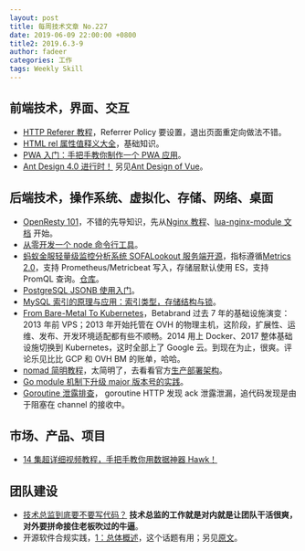 ```yaml
---
layout: post
title: 每周技术文章 No.227
date: 2019-06-09 22:00:00 +0800
title2: 2019.6.3-9
author: fadeer
categories: 工作
tags: Weekly Skill
---
```


## 前端技术，界面、交互

- [HTTP Referer 教程](https://www.ruanyifeng.com/blog/2019/06/http-referer.html)，Referrer Policy 要设置，退出页面重定向做法不错。
- [HTML rel 属性值释义大全](https://www.zhangxinxu.com/wordpress/2019/06/html-a-link-rel/)，基础知识。
- [PWA 入门：手把手教你制作一个 PWA 应用](https://segmentfault.com/a/1190000019414253)。
- [Ant Design 4.0 进行时！](https://zhuanlan.zhihu.com/p/67511507) 另见[Ant Design of Vue](https://vue.ant.design/docs/vue/introduce/)。

## 后端技术，操作系统、虚拟化、存储、网络、桌面

- [OpenResty 101](https://blog.huoding.com/2019/06/06/751)，不错的先导知识，先从[Nginx 教程](https://openresty.org/download/agentzh-nginx-tutorials-zhcn.html)、[lua-nginx-module 文档](https://github.com/iresty/nginx-lua-module-zh-wiki) 开始。
- [从零开发一个 node 命令行工具](https://segmentfault.com/a/1190000019396484)。
- [蚂蚁金服轻量级监控分析系统 SOFALookout 服务端开源](https://mp.weixin.qq.com/s/Ql34eGaUrpm9St0yb1-hFw)，指标遵循[Metrics 2.0](http://metrics20.org/)，支持 Prometheus/Metricbeat 写入，存储层默认使用 ES，支持 PromQL 查询。[仓库](https://github.com/sofastack/sofa-lookout)。
- [PostgreSQL JSONB 使用入门](https://mp.weixin.qq.com/s/d6xCvqvC3Ik-cbQORcnIug)。
- [MySQL 索引的原理与应用：索引类型，存储结构与锁](https://segmentfault.com/a/1190000019366328)。
- [From Bare-Metal To Kubernetes](http://highscalability.com/blog/2019/4/8/from-bare-metal-to-kubernetes.html)，Betabrand 过去 7 年的基础设施演变：2013 年前 VPS；2013 年开始托管在 OVH 的物理主机，这阶段，扩展性、运维、发布、开发环境适配都有些不顺畅。2014 用上 Docker、2017 整体基础设施切换到 Kubernetes，这时全部上了 Google 云。到现在为止，很爽。评论乐见比比 GCP 和 OVH BM 的账单，哈哈。
- [nomad 简明教程](https://jiajunhuang.com/articles/2019_05_31-nomad.md.html)，太简明了，去看看官方[生产部署架构](https://www.nomadproject.io/guides/install/production/reference-architecture.html)。
- [Go module 机制下升级 major 版本号的实践](https://tonybai.com/2019/06/03/the-practice-of-upgrading-major-version-under-go-module/)。
- [Goroutine 泄露排查](https://ms2008.github.io/2019/06/02/golang-goroutine-leak)， goroutine HTTP 发现 ack 泄露泄漏，追代码发现是由于阻塞在 channel 的接收中。

## 市场、产品、项目

- [14 集超详细视频教程，手把手教你用数据神器 Hawk！](https://www.cnblogs.com/buptzym/p/10989358.html)

## 团队建设

- [技术总监到底要不要写代码？](http://www.ityouknow.com/it/2019/06/04/tech-leader.html) **技术总监的工作就是对内就是让团队干活很爽，对外要拼命接住老板吹过的牛逼**。
- 开源软件合规实践，[1：总体概述](https://jimmysong.io/posts/open-source-compliance-practices-intro/)，这个话题有用；另见[原文](https://www.linuxfoundation.org/publications/2019/06/recommended-open-source-compliance-practices/)。
